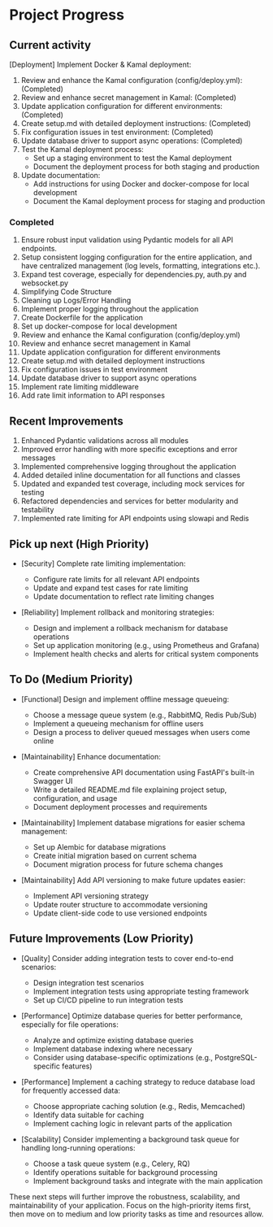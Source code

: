 # Project Progress

## Current activity

[Deployment] Implement Docker & Kamal deployment:

1. Review and enhance the Kamal configuration (config/deploy.yml): (Completed)
2. Review and enhance secret management in Kamal: (Completed)
3. Update application configuration for different environments: (Completed)
4. Create setup.md with detailed deployment instructions: (Completed)
5. Fix configuration issues in test environment: (Completed)
6. Update database driver to support async operations: (Completed)
7. Test the Kamal deployment process:
   - Set up a staging environment to test the Kamal deployment
   - Document the deployment process for both staging and production
8. Update documentation:
   - Add instructions for using Docker and docker-compose for local development
   - Document the Kamal deployment process for staging and production

### Completed

1. Ensure robust input validation using Pydantic models for all API endpoints.
2. Setup consistent logging configuration for the entire application, and have centralized management (log levels, formatting, integrations etc.).
3. Expand test coverage, especially for dependencies.py, auth.py and websocket.py
4. Simplifying Code Structure
5. Cleaning up Logs/Error Handling
6. Implement proper logging throughout the application
7. Create Dockerfile for the application
8. Set up docker-compose for local development
9. Review and enhance the Kamal configuration (config/deploy.yml)
10. Review and enhance secret management in Kamal
11. Update application configuration for different environments
12. Create setup.md with detailed deployment instructions
13. Fix configuration issues in test environment
14. Update database driver to support async operations
15. Implement rate limiting middleware
16. Add rate limit information to API responses

## Recent Improvements

1. Enhanced Pydantic validations across all modules
2. Improved error handling with more specific exceptions and error messages
3. Implemented comprehensive logging throughout the application
4. Added detailed inline documentation for all functions and classes
5. Updated and expanded test coverage, including mock services for testing
6. Refactored dependencies and services for better modularity and testability
7. Implemented rate limiting for API endpoints using slowapi and Redis

## Pick up next (High Priority)

- [Security] Complete rate limiting implementation:
  - Configure rate limits for all relevant API endpoints
  - Update and expand test cases for rate limiting
  - Update documentation to reflect rate limiting changes

- [Reliability] Implement rollback and monitoring strategies:
  - Design and implement a rollback mechanism for database operations
  - Set up application monitoring (e.g., using Prometheus and Grafana)
  - Implement health checks and alerts for critical system components

## To Do (Medium Priority)

- [Functional] Design and implement offline message queueing:
  - Choose a message queue system (e.g., RabbitMQ, Redis Pub/Sub)
  - Implement a queueing mechanism for offline users
  - Design a process to deliver queued messages when users come online

- [Maintainability] Enhance documentation:
  - Create comprehensive API documentation using FastAPI's built-in Swagger UI
  - Write a detailed README.md file explaining project setup, configuration, and usage
  - Document deployment processes and requirements

- [Maintainability] Implement database migrations for easier schema management:
  - Set up Alembic for database migrations
  - Create initial migration based on current schema
  - Document migration process for future schema changes

- [Maintainability] Add API versioning to make future updates easier:
  - Implement API versioning strategy
  - Update router structure to accommodate versioning
  - Update client-side code to use versioned endpoints

## Future Improvements (Low Priority)

- [Quality] Consider adding integration tests to cover end-to-end scenarios:
  - Design integration test scenarios
  - Implement integration tests using appropriate testing framework
  - Set up CI/CD pipeline to run integration tests

- [Performance] Optimize database queries for better performance, especially for file operations:
  - Analyze and optimize existing database queries
  - Implement database indexing where necessary
  - Consider using database-specific optimizations (e.g., PostgreSQL-specific features)

- [Performance] Implement a caching strategy to reduce database load for frequently accessed data:
  - Choose appropriate caching solution (e.g., Redis, Memcached)
  - Identify data suitable for caching
  - Implement caching logic in relevant parts of the application

- [Scalability] Consider implementing a background task queue for handling long-running operations:
  - Choose a task queue system (e.g., Celery, RQ)
  - Identify operations suitable for background processing
  - Implement background tasks and integrate with the main application

These next steps will further improve the robustness, scalability, and maintainability of your application. Focus on the high-priority items first, then move on to medium and low priority tasks as time and resources allow.
